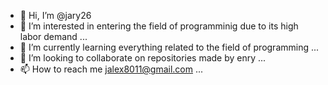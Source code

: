 - 👋 Hi, I’m @jary26
- 👀 I’m interested in entering the field of programminig due to its high labor demand ...
- 🌱 I’m currently learning everything related to the field of programming ...
- 💞️ I’m looking to collaborate on repositories made by enry ...
- 📫 How to reach me jalex8011@gmail.com ...

<!---
jary26/jary26 is a ✨ special ✨ repository because its `README.md` (this file) appears on your GitHub profile.
You can click the Preview link to take a look at your changes.
--->
